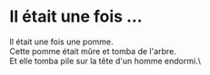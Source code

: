 # Il était une fois ...
Il était une fois une pomme.\
Cette pomme était mûre et tomba de l'arbre.\
Et elle tomba pile sur la tête d'un homme endormi.\
